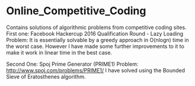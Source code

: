 # Online_Competitive_Coding
Contains solutions of algorithmic problems from competitive coding sites.
First one:
Facebook Hackercup 2016 Qualification Round - Lazy Loading Problem: It is essentially solvable by a greedy approach in O(nlogn) time in the worst case.
However I have made some further improvements to it to make it work in linear time in the best case.

Second One:
Spoj Prime Generator (PRIME1) Problem: http://www.spoj.com/problems/PRIME1/
I have solved using the Bounded Sieve of Eratosthenes algorithm.
